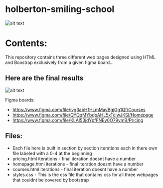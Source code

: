 # holberton-smiling-school
![alt text](https://external-content.duckduckgo.com/iu/?u=https%3A%2F%2Fwww.holbertonschool.com%2Fholberton-logo-simple.png&f=1&nofb=1)

# Contents:
This repository contains three different web pages designed using HTML and Boostrap exclusively from a given figma board...


## Here are the final results
![alt text](http://urlhttps://holbertonintranet.s3.amazonaws.com/uploads/medias/2020/3/3c71cc99d2fc1c12a3d3.jpg?X-Amz-Algorithm=AWS4-HMAC-SHA256&X-Amz-Credential=AKIARDDGGGOU5BHMTQX4%2F20220411%2Fus-east-1%2Fs3%2Faws4_request&X-Amz-Date=20220411T164240Z&X-Amz-Expires=86400&X-Amz-SignedHeaders=host&X-Amz-Signature=95b967f093c1d187c3d4e991f30c7859ce2648ccba754c16c6b2d13ae5a9968d)


Figma boards:
* https://www.figma.com/file/ivg3abH1HLmMayBgjGg1Qf/Courses
* https://www.figma.com/file/QYQqMYbdpAHL5xTclwJKSI/Homepage
* https://www.figma.com/file/KLAI53jdYpfFNEy0O79ymB/Pricing

## Files:
* Each file here is built in section by section iterations each in there own file labeled with a 0-4 at the beginning
* pricing.html iterations - final iteration doesnt have a number
* homepage.html iterations - final iteration doesnt have a number
* courses.html iterations  - final iteration doesnt have a number
* styles.css - This is the css file that contains css for all three webpages that couldnt be covered by bootstrap